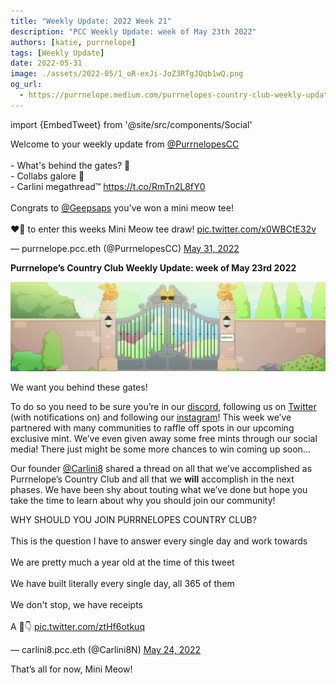 ```yaml
---
title: "Weekly Update: 2022 Week 21"
description: "PCC Weekly Update: week of May 23th 2022"
authors: [katie, purrnelope]
tags: [Weekly Update]
date: 2022-05-31
image: ./assets/2022-05/1_oR-exJi-JoZ3RTgJQqb1wQ.png
og_url:
  - https://purrnelope.medium.com/purrnelopes-country-club-weekly-update-week-of-may-23rd-2022-b66151e93e9
---
```


import {EmbedTweet} from '@site/src/components/Social'

<EmbedTweet>
  <p lang="en" dir="ltr">
    Welcome to your weekly update from
    <a href="https://twitter.com/PurrnelopesCC?ref_src=twsrc%5Etfw"
      >@PurrnelopesCC</a
    >
    <br /><br />- What&#39;s behind the gates? 👀<br />- Collabs galore 🤝<br />-
    Carlini megathread™️
    <a href="https://t.co/RmTn2L8fY0">https://t.co/RmTn2L8fY0</a
    ><br /><br />Congrats to
    <a href="https://twitter.com/Geepsaps?ref_src=twsrc%5Etfw">@Geepsaps</a>
    you&#39;ve won a mini meow tee! <br /><br />♥️🔁 to enter this weeks Mini
    Meow tee draw!
    <a href="https://t.co/x0WBCtE32v">pic.twitter.com/x0WBCtE32v</a>
  </p>
  &mdash; purrnelope.pcc.eth (@PurrnelopesCC)
  <a
    href="https://twitter.com/PurrnelopesCC/status/1531731742318481410?ref_src=twsrc%5Etfw"
    >May 31, 2022</a
  >
</EmbedTweet>

<!--truncate-->

**Purrnelope’s Country Club Weekly Update: week of May 23rd 2022**

![PCC Gates](./assets/2022-05/1_oR-exJi-JoZ3RTgJQqb1wQ.png)

We want you behind these gates!

To do so you need to be sure you’re in our [discord](https://linktr.ee/purrnelopescountryclub), following us on [Twitter](https://twitter.com/PurrnelopesCC?s=20) (with notifications on) and following our [instagram](https://www.instagram.com/purrnelopes_country_club/)! This week we’ve partnered with many communities to raffle off spots in our upcoming exclusive mint. We’ve even given away some free mints through our social media! There just might be some more chances to win coming up soon…

Our founder [@Carlini8](https://twitter.com/Carlini8N) shared a thread on all that we’ve accomplished as Purrnelope’s Country Club and all that we **will** accomplish in the next phases. We have been shy about touting what we’ve done but hope you take the time to learn about why you should join our community!

<EmbedTweet>
  <p lang="en" dir="ltr">
    WHY SHOULD YOU JOIN PURRNELOPES COUNTRY CLUB?<br /><br />This is the
    question I have to answer every single day and work towards<br /><br />We
    are pretty much a year old at the time of this tweet<br />
    <br />We have built literally every single day, all 365 of them<br /><br />We
    don&#39;t stop, we have receipts<br /><br />A 🧵👇
    <a href="https://t.co/ztHf6otkuq">pic.twitter.com/ztHf6otkuq</a>
  </p>
  &mdash; carlini8.pcc.eth (@Carlini8N)
  <a
    href="https://twitter.com/Carlini8N/status/1529115977174159360?ref_src=twsrc%5Etfw"
    >May 24, 2022</a
  >
</EmbedTweet>

That’s all for now, Mini Meow!
